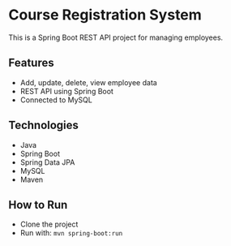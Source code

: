 # Course Registration System

This is a Spring Boot REST API project for managing employees.

## Features
- Add, update, delete, view employee data
- REST API using Spring Boot
- Connected to MySQL

## Technologies
- Java
- Spring Boot
- Spring Data JPA
- MySQL
- Maven

## How to Run

- Clone the project
- Run with: `mvn spring-boot:run`
